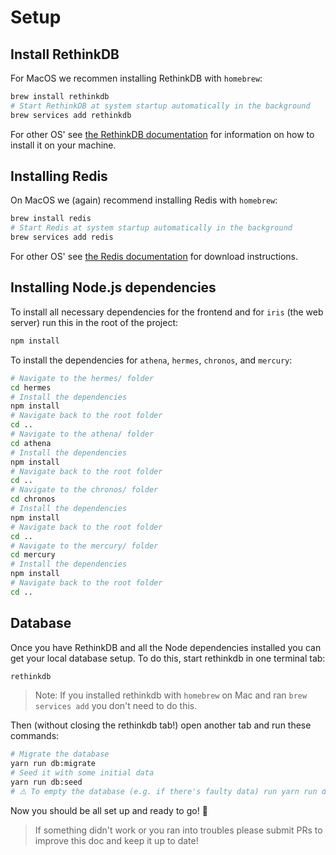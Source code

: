 # Setup

## Install RethinkDB

For MacOS we recommen installing RethinkDB with `homebrew`:

```sh
brew install rethinkdb
# Start RethinkDB at system startup automatically in the background
brew services add rethinkdb
```

For other OS' see [the RethinkDB documentation](https://rethinkdb.com/docs/install/) for information on how to install it on your machine.

## Installing Redis

On MacOS we (again) recommend installing Redis with `homebrew`:

```sh
brew install redis
# Start Redis at system startup automatically in the background
brew services add redis
```

For other OS' see [the Redis documentation](https://redis.io/download) for download instructions.

## Installing Node.js dependencies

To install all necessary dependencies for the frontend and for `iris` (the web server) run this in the root of the project:

```sh
npm install
```

To install the dependencies for `athena`, `hermes`, `chronos`, and `mercury`:

```sh
# Navigate to the hermes/ folder
cd hermes
# Install the dependencies
npm install
# Navigate back to the root folder
cd ..
# Navigate to the athena/ folder
cd athena
# Install the dependencies
npm install
# Navigate back to the root folder
cd ..
# Navigate to the chronos/ folder
cd chronos
# Install the dependencies
npm install
# Navigate back to the root folder
cd ..
# Navigate to the mercury/ folder
cd mercury
# Install the dependencies
npm install
# Navigate back to the root folder
cd ..
```

## Database

Once you have RethinkDB and all the Node dependencies installed you can get your local database setup. To do this, start rethinkdb in one terminal tab:

```sh
rethinkdb
```

> Note: If you installed rethinkdb with `homebrew` on Mac and ran `brew services add` you don't need to do this.

Then (without closing the rethinkdb tab!) open another tab and run these commands:

```sh
# Migrate the database
yarn run db:migrate
# Seed it with some initial data
yarn run db:seed
# ⚠️ To empty the database (e.g. if there's faulty data) run yarn run db:drop
```

Now you should be all set up and ready to go! :tada:

> If something didn't work or you ran into troubles please submit PRs to improve this doc and keep it up to date!
